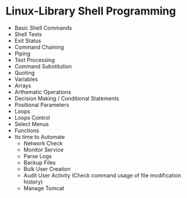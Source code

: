 # Linux-Library Shell Programming
* Basic Shell Commands
* Shell Tests
* Exit Status
* Command Chaining
* Piping
* Text Processing
* Command Substitution
* Quoting
* Variables
* Arrays
* Arthematic Operations
* Decision Making / Conditional Statements
* Positional Parameters
* Loops
* Loops Control
* Select Menus
* Functions
* Its time to Automate
	- Network Check
	- Monitor Service
	- Parse Logs
	- Backup Files
	- Bulk User Creation
	- Audit User Activity (Check command usage of file modification history)
	- Manage Tomcat

